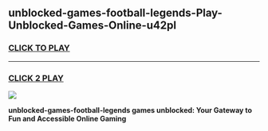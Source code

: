 
## unblocked-games-football-legends-Play-Unblocked-Games-Online-u42pl
<h3>
<a href="https://premium76.site?title=unblocked-games-football-legends&ref=24A">CLICK TO PLAY</a></h3>
<hr>

<h3>
<a href="https://premium76.site?title=unblocked-games-football-legends&ref=24A">CLICK 2 PLAY</a>
  
</h3>

<a href="https://premium76.site?title=unblocked-games-football-legends&ref=24A"><img src="https://clearcache.store/games.png"></a>


**unblocked-games-football-legends games unblocked: Your Gateway to Fun and Accessible Online Gaming**
